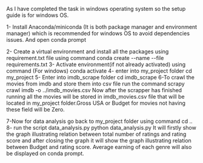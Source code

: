 As I have completed the task in windows operating system so the setup guide is for windows OS.

1- Install Anaconda/miniconda (It is both package manager and environment manager) which is recommended for windows OS to avoid dependencies issues. And open conda prompt

2- Create a virtual environment and install all the packages using requirement.txt file using command 
	conda create --name <env> --file requirements.txt
3- Activate environment(if not already activated) using command (For windows)
	conda activate <env>
4- enter into my_project folder
	cd my_project
5- Enter into imdb_scrape folder
	cd imdb_scrape
6-To crawl the movies from imdb and store them into csv file run the command
	scrapy crawl imdb -o ../imdb_movies.csv
Now after the scrapper has finished running all the movies will be stored in imdb_movies.csv file that will be located in my_project folder.Gross USA or Budget  for movies not having these field will be Zero.

7-Now for data analysis go back to my_project folder using command
	cd ..
8- run the script data_analysis.py 
	python data_analysis.py
It will firstly show the graph illustrating relation between total number of ratings and rating score and after closing the graph it will show the graph illustrating relation between Budget and rating score. Average earning of each genre will also be displayed on conda prompt.
